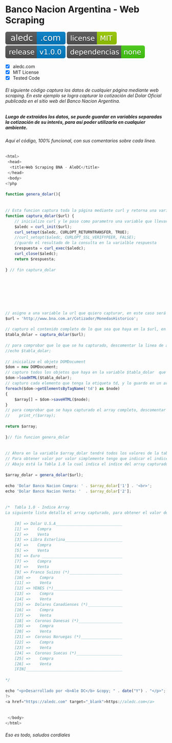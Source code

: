 # Banco Nacion Argentina - Web Scraping

[![aledc.com](https://github.com/aledc7/Scrum-Certification/blob/master/recursos/aledc.com.svg)](https://aledc.com)
[![License](https://github.com/aledc7/Scrum-Certification/blob/master/recursos/mit-license.svg)](https://aledc.com)
[![GitHub release](https://github.com/aledc7/Scrum-Certification/blob/master/recursos/release.svg)](https://aledc.com)
[![Dependencies](https://github.com/aledc7/Scrum-Certification/blob/master/recursos/dependencias-none.svg)](https://aledc.com)

- [x] aledc.com
- [x] MIT License
- [x] Tested Code

###### El siguiente código captura los datos de cualquier página mediante web scraping. En este ejemplo se logra capturar la cotización del Dolar Oficial publicada en el sitio web del Banco Nacion Argentina. 
##### Luego de extraidos los datos, se puede guardar en variables separadas la cotización de su interés, para así poder utilizarla en cualquier ambiente.


###### Aquí el código, 100% funcional, con sus comentarios sobre cada linea.


```javascript
<html>
 <head>
  <title>Web Scraping BNA - AleDC</title>
 </head>
 <body>
<?php

function genera_dolar(){


// Esta funcion captura toda la página mediante curl y retorna una variable con todo el contenido
function captura_dolar($url) {
    // inicializo curl y le paso como parametro una variable que llevará la url que quiero capturar
    $aledc = curl_init($url); 
    curl_setopt($aledc, CURLOPT_RETURNTRANSFER, TRUE);
    //curl_setopt($aledc, CURLOPT_SSL_VERIFYPEER, FALSE);
    //guardo el resultado de la consulta en la varialble respuesta
    $respuesta = curl_exec($aledc); 
    curl_close($aledc);
    return $respuesta;

} // fin captura_dolar







// asigno a una variable la url que quiero capturar, en este caso será la tabla de dolares del BNA
$url = 'http://www.bna.com.ar/Cotizador/MonedasHistorico';

// capturo el contenido completo de lo que sea que haya en la $url, en este caso, estoy capturando la tabla completa que sale en la url del BNA.
$tabla_dolar = captura_dolar($url);

// para comprobar que lo que se ha capturado, descomentar la linea de abajo, debería dibujarse la tabla completa del BNA.
//echo $tabla_dolar;

// inicializo el objeto DOMDocument
$dom = new DOMDocument;
// capturo todos los objetos que haya en la variable $tabla_dolar  que recordemos que es la tabla completa.
$dom->loadHTML($tabla_dolar);
// capturo cada elemento que tenga la etiqueta td, y lo guardo en un array.
foreach($dom->getElementsByTagName('td') as $node)
{
    $array[] = $dom->saveHTML($node);
}
// para comprobar que se haya capturado el array completo, descomentar la linea de abajo.
//    print_r($array);

return $array;

}// fin funcion genera_dolar


// Ahora en la variable $array_dolar tendré todos los valores de la tabla capturada.
// Para obtener valor por valor simplemente tengo que indicar el indice del array correspondiente.
// Abajo está la Tabla 1.0 la cual indica el indice del array capturado.

$array_dolar = genera_dolar($url);

echo 'Dolar Banco Nacion Compra: ' . $array_dolar['1'] . '<br>';
echo 'Dolar Banco Nacion Venta: '  . $array_dolar['2'];


/*  Tabla 1.0 - Indice Array
La siguiente lista detalla el array capturado, para obtener el valor deseado, simplemente colocar el indice correcto del array.

    [0] => Dolar U.S.A_____________________________ 
    [1] =>    Compra
    [2] =>    Venta
    [3] => Libra Esterlina_________________________ 
    [4] =>    Compra
    [5] =>    Venta
    [6] => Euro ___________________________________ 
    [7] =>    Compra
    [8] =>    Venta
    [9] => Franco Suizos (*)_______________________ 
    [10] =>    Compra
    [11] =>    Venta
    [12] => YENES (*)______________________________ 
    [13] =>    Compra
    [14] =>    Venta
    [15] =>  Dolares Canadienses (*)_______________
    [16] =>    Compra
    [17] =>    Venta
    [18] =>  Coronas Danesas (*)___________________
    [19] =>    Compra
    [20] =>    Venta
    [21] =>  Coronas Noruegas (*)__________________
    [22] =>    Compra
    [23] =>    Venta
    [24] =>  Coronas Suecas (*)____________________ 
    [25] =>    Compra
    [26] =>    Venta
    [FIN]__________________________________________

*/

echo "<p>Desarrollado por <b>Ale DC</b> &copy; " . date("Y") . "</p>";
?>
<a href="https://aledc.com" target="_blank">https://aledc.com</a>


 </body>
</html>
```


###### Eso es todo, saludos cordiales 



